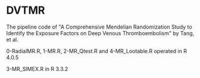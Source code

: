 # DVTMR
The pipeline code of "A Comprehensive Mendelian Randomization Study to Identify the Exposure Factors on Deep Venous Thromboembolism" by Tang, et al.

0-RadialMR.R, 1-MR.R, 2-MR_Qtest.R and 4-MR_Lootable.R operated in R 4.0.5

3-MR_SIMEX.R in R 3.3.2
